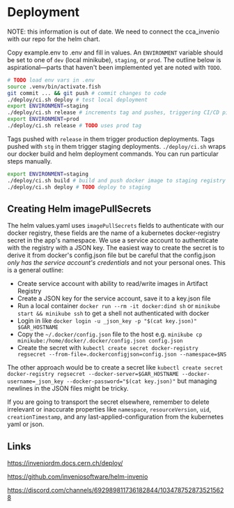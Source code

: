 # Deployment

NOTE: this information is out of date. We need to connect the cca_invenio with our repo for the helm chart.

Copy example.env to .env and fill in values. An `ENVIRONMENT` variable should be set to one of `dev` (local minikube), `staging`, or `prod`. The outline below is aspirational—parts that haven't been implemented yet are noted with `TODO`.

```sh
# TODO load env vars in .env
source .venv/bin/activate.fish
git commit ... && git push # commit changes to code
./deploy/ci.sh deploy # test local deployment
export ENVIRONMENT=staging
./deploy/ci.sh release # increments tag and pushes, triggering CI/CD pipeline
export ENVIRONMENT=prod
./deploy/ci.sh release # TODO uses prod tag
```

Tags pushed with `release` in them trigger production deployments. Tags pushed with `stg` in them trigger staging deployments. `./deploy/ci.sh` wraps our docker build and helm deployment commands. You can run particular steps manually.

```sh
export ENVIRONMENT=staging
./deploy/ci.sh build # build and push docker image to staging registry
./deploy/ci.sh deploy # TODO deploy to staging
```

## Creating Helm imagePullSecrets

The helm values.yaml uses `imagePullSecrets` fields to authenticate with our docker registry, these fields are the name of a kubernetes docker-registry secret in the app's namespace. We use a service account to authenticate with the registry with a JSON key. The easiest way to create the secret is to derive it from docker's config.json file but be careful that the config.json _only has the service account's credentials_ and not your personal ones. This is a general outline:

- Create service account with ability to read/write images in Artifact Registry
- Create a JSON key for the service account, save it to a key.json file
- Run a local container `docker run --rm -it docker:dind sh` or `minikube start && minikube ssh` to get a shell not authenticated with docker
- Login in like `docker login -u _json_key -p "$(cat key.json)" $GAR_HOSTNAME`
- Copy the `~/.docker/config.json` file to the host e.g. `minikube cp minikube:/home/docker/.docker/config.json config.json`
- Create the secret with `kubectl create secret docker-registry regsecret --from-file=.dockerconfigjson=config.json --namespace=$NS`

The other approach would be to create a secret like `kubectl create secret docker-registry regsecret --docker-server=$GAR_HOSTNAME --docker-username=_json_key --docker-password="$(cat key.json)"` but managing newlines in the JSON files might be tricky.

If you are going to transport the secret elsewhere, remember to delete irrelevant or inaccurate properties like `namespace`, `resourceVersion`, `uid`, `creationTimestamp`, and any last-applied-configuration from the kubernetes yaml or json.

## Links

https://inveniordm.docs.cern.ch/deploy/

https://github.com/inveniosoftware/helm-invenio

https://discord.com/channels/692989811736182844/1034787528735215628
